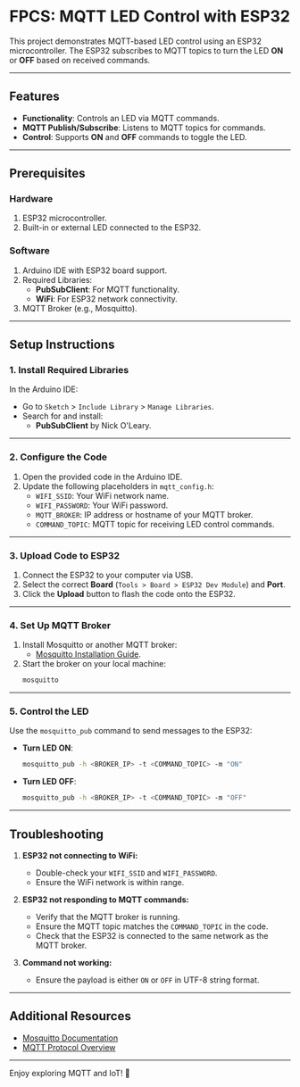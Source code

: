 
# **FPCS: MQTT LED Control with ESP32**

This project demonstrates MQTT-based LED control using an ESP32 microcontroller. The ESP32 subscribes to MQTT topics to turn the LED **ON** or **OFF** based on received commands.

---

## **Features**

- **Functionality**: Controls an LED via MQTT commands.
- **MQTT Publish/Subscribe**: Listens to MQTT topics for commands.
- **Control**: Supports **ON** and **OFF** commands to toggle the LED.

---

## **Prerequisites**

### Hardware
1. ESP32 microcontroller.
2. Built-in or external LED connected to the ESP32.

### Software
1. Arduino IDE with ESP32 board support.
2. Required Libraries:
   - **PubSubClient**: For MQTT functionality.
   - **WiFi**: For ESP32 network connectivity.
3. MQTT Broker (e.g., Mosquitto).

---

## **Setup Instructions**

### 1. Install Required Libraries
In the Arduino IDE:
- Go to `Sketch` > `Include Library` > `Manage Libraries`.
- Search for and install:
  - **PubSubClient** by Nick O'Leary.

---

### 2. Configure the Code
1. Open the provided code in the Arduino IDE.
2. Update the following placeholders in `mqtt_config.h`:
   - `WIFI_SSID`: Your WiFi network name.
   - `WIFI_PASSWORD`: Your WiFi password.
   - `MQTT_BROKER`: IP address or hostname of your MQTT broker.
   - `COMMAND_TOPIC`: MQTT topic for receiving LED control commands.

---

### 3. Upload Code to ESP32
1. Connect the ESP32 to your computer via USB.
2. Select the correct **Board** (`Tools > Board > ESP32 Dev Module`) and **Port**.
3. Click the **Upload** button to flash the code onto the ESP32.

---

### 4. Set Up MQTT Broker
1. Install Mosquitto or another MQTT broker:
   - [Mosquitto Installation Guide](https://mosquitto.org/download/).
2. Start the broker on your local machine:
   ```bash
   mosquitto
   ```

---

### 5. Control the LED
Use the `mosquitto_pub` command to send messages to the ESP32:
- **Turn LED ON**:
  ```bash
  mosquitto_pub -h <BROKER_IP> -t <COMMAND_TOPIC> -m "ON"
  ```
- **Turn LED OFF**:
  ```bash
  mosquitto_pub -h <BROKER_IP> -t <COMMAND_TOPIC> -m "OFF"
  ```

---

## **Troubleshooting**

1. **ESP32 not connecting to WiFi:**
   - Double-check your `WIFI_SSID` and `WIFI_PASSWORD`.
   - Ensure the WiFi network is within range.

2. **ESP32 not responding to MQTT commands:**
   - Verify that the MQTT broker is running.
   - Ensure the MQTT topic matches the `COMMAND_TOPIC` in the code.
   - Check that the ESP32 is connected to the same network as the MQTT broker.

3. **Command not working:**
   - Ensure the payload is either `ON` or `OFF` in UTF-8 string format.

---

## **Additional Resources**

- [Mosquitto Documentation](https://mosquitto.org/documentation/)
- [MQTT Protocol Overview](http://mqtt.org/)

---

Enjoy exploring MQTT and IoT! 🎉